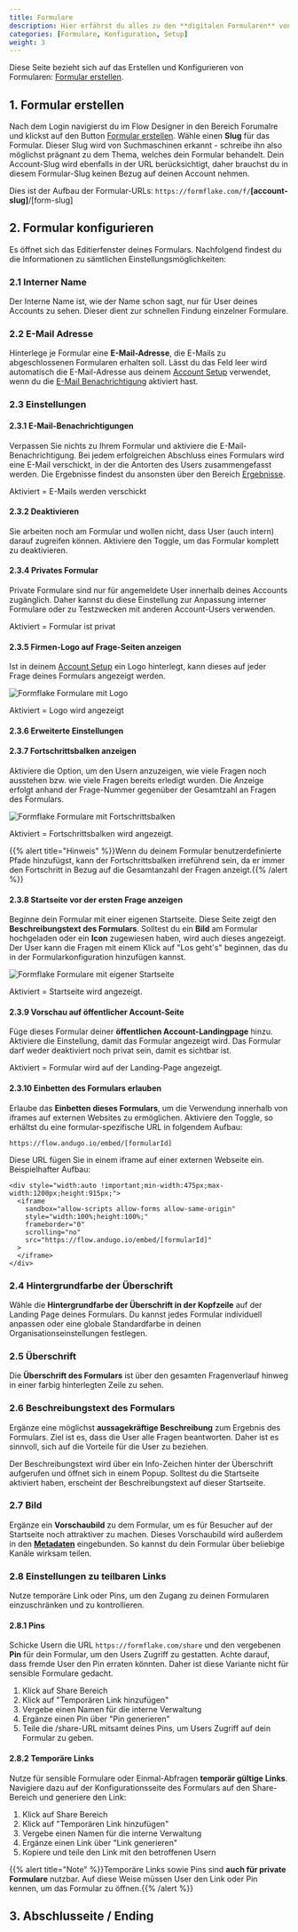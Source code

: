 ```yaml
---
title: Formulare
description: Hier erfährst du alles zu den **digitalen Formularen** von formflake.
categories: [Formulare, Konfiguration, Setup]
weight: 3
---
```


Diese Seite bezieht sich auf das Erstellen und Konfigurieren von Formularen: [Formular erstellen](https://formflake.com/designer/forms/create).


## 1. Formular erstellen

Nach dem Login navigierst du im Flow Designer in den Bereich Forumalre und klickst auf den Button [Formular erstellen](https://formflake.com/designer/forms/create). Wähle einen **Slug** für das Formular. Dieser Slug wird von Suchmaschinen erkannt - schreibe ihn also möglichst prägnant zu dem Thema, welches dein Formular behandelt. Dein Account-Slug wird ebenfalls in der URL berücksichtigt, daher brauchst du in diesem Formular-Slug keinen Bezug auf deinen Account nehmen.

Dies ist der Aufbau der Formular-URLs: `https://formflake.com/f/`**[account-slug]**/[form-slug]

## 2. Formular konfigurieren

Es öffnet sich das Editierfenster deines Formulars. Nachfolgend findest du die Informationen zu sämtlichen Einstellungsmöglichkeiten:

### 2.1 Interner Name

Der Interne Name ist, wie der Name schon sagt, nur für User deines Accounts zu sehen. Dieser dient zur schnellen Findung einzelner Formulare.

### 2.2 E-Mail Adresse

Hinterlege je Formular eine **E-Mail-Adresse**, die E-Mails zu abgeschlossenen Formularen erhalten soll. Lässt du das Feld leer wird automatisch die E-Mail-Adresse aus deinem [Account Setup](https://flow.andugo.io/designer/accounts) verwendet, wenn du die [E-Mail Benachrichtigung](#benachrichtigung) aktiviert hast.

### 2.3 Einstellungen 

#### 2.3.1 E-Mail-Benachrichtigungen

Verpassen Sie nichts zu Ihrem Formular und aktiviere die E-Mail-Benachrichtigung. Bei jedem erfolgreichen Abschluss eines Formulars wird eine E-Mail verschickt, in der die Antorten des Users zusammengefasst werden. Die Ergebnisse findest du ansonsten über den Bereich [Ergebnisse](https://flow.andugo.io/results).

Aktiviert = E-Mails werden verschickt

#### 2.3.2 Deaktivieren

Sie arbeiten noch am Formular und wollen nicht, dass User (auch intern) darauf zugreifen können. Aktiviere den Toggle, um das Formular komplett zu deaktivieren.

#### 2.3.4 Privates Formular

Private Formulare sind nur für angemeldete User innerhalb deines Accounts zugänglich. Daher kannst du diese Einstellung zur Anpassung interner Formulare oder zu Testzwecken mit anderen Account-Users verwenden.

Aktiviert = Formular ist privat

#### 2.3.5 Firmen-Logo auf Frage-Seiten anzeigen

Ist in deinem [Account Setup](https://flow.andugo.io/designer/accounts) ein Logo hinterlegt, kann dieses auf jeder Frage deines Formulars angezeigt werden.

![Formflake Formulare mit Logo](https://flow.andugo.io/res/info-images/show-logo.svg)

Aktiviert = Logo wird angezeigt

#### 2.3.6 Erweiterte Einstellungen

#### 2.3.7 Fortschrittsbalken anzeigen

Aktiviere die Option, um den Usern anzuzeigen, wie viele Fragen noch ausstehen bzw. wie viele Fragen bereits erledigt wurden. Die Anzeige erfolgt anhand der Frage-Nummer gegenüber der Gesamtzahl an Fragen des Formulars.

![Formflake Formulare mit Fortschrittsbalken](https://flow.andugo.io/res/info-images/progress-bar.svg)

Aktiviert = Fortschrittsbalken wird angezeigt.

{{% alert title="Hinweis" %}}Wenn du deinem Formular benutzerdefinierte Pfade hinzufügst, kann der Fortschrittsbalken irreführend sein, da er immer den Fortschritt in Bezug auf die Gesamtanzahl der Fragen anzeigt.{{% /alert %}}

#### 2.3.8 Startseite vor der ersten Frage anzeigen

Beginne dein Formular mit einer eigenen Startseite. Diese Seite zeigt den **Beschreibungstext des Formulars**. Solltest du ein **Bild** am Formular hochgeladen oder ein **Icon** zugewiesen haben, wird auch dieses angezeigt. Der User kann die Fragen mit einem Klick auf "Los geht's" beginnen, das du in der Formularkonfiguration hinzufügen kannst.

![Formflake Formulare mit eigener Startseite](https://flow.andugo.io/res/info-images/starting-page.svg)

Aktiviert = Startseite wird angezeigt.

#### 2.3.9 Vorschau auf öffentlicher Account-Seite

Füge dieses Formular deiner **öffentlichen Account-Landingpage** hinzu. Aktiviere die Einstellung, damit das Formular angezeigt wird. Das Formular darf weder deaktiviert noch privat sein, damit es sichtbar ist.

Aktiviert = Formular wird auf der Landing-Page angezeigt.

#### 2.3.10 Einbetten des Formulars erlauben

Erlaube das **Einbetten dieses Formulars**, um die Verwendung innerhalb von iframes auf externen Websites zu ermöglichen. Aktiviere den Toggle, so erhältst du eine formular-spezifische URL in folgendem Aufbau:

`https://flow.andugo.io/embed/[formularId]`

Diese URL fügen Sie in einem iframe auf einer externen Webseite ein. Beispielhafter Aufbau:

```
<div style="width:auto !important;min-width:475px;max-width:1200px;height:915px;">
  <iframe
    sandbox="allow-scripts allow-forms allow-same-origin"
    style="width:100%;height:100%;"
    frameborder="0"
    scrolling="no"
    src="https://flow.andugo.io/embed/[formularId]"
  >
  </iframe>
</div>
```

### 2.4 Hintergrundfarbe der Überschrift

Wähle die **Hintergrundfarbe der Überschrift in der Kopfzeile** auf der Landing Page deines Formulars. Du kannst jedes Formular individuell anpassen oder eine globale Standardfarbe in deinen Organisationseinstellungen festlegen.

### 2.5 Überschrift

Die **Überschrift des Formulars** ist über den gesamten Fragenverlauf hinweg in einer farbig hinterlegten Zeile zu sehen.

### 2.6 Beschreibungstext des Formulars

Ergänze eine möglichst **aussagekräftige Beschreibung** zum Ergebnis des Formulars. Ziel ist es, dass die User alle Fragen beantworten. Daher ist es sinnvoll, sich auf die Vorteile für die User zu beziehen.

Der Beschreibungstext wird über ein Info-Zeichen hinter der Überschrift aufgerufen und öffnet sich in einem Popup. Solltest du die Startseite aktiviert haben, erscheint der Beschreibungstext auf dieser Startseite.

### 2.7 Bild

Ergänze ein **Vorschaubild** zu dem Formular, um es für Besucher auf der Startseite noch attraktiver zu machen. Dieses Vorschaubild wird außerdem in den **[Metadaten](#)** eingebunden. So kannst du dein Formular über beliebige Kanäle wirksam teilen.

### 2.8 Einstellungen zu teilbaren Links

Nutze temporäre Link oder Pins, um den Zugang zu deinen Formularen einzuschränken und zu kontrollieren.

#### 2.8.1 Pins

Schicke Usern die URL `https://formflake.com/share` und den vergebenen **Pin** für dein Formular, um den Users Zugriff zu gestatten. Achte darauf, dass fremde User den Pin erraten könnten. Daher ist diese Variante nicht für sensible Formulare gedacht.

1. Klick auf Share Bereich
2. Klick auf "Temporären Link hinzufügen"
3. Vergebe einen Namen für die interne Verwaltung
4. Ergänze einen Pin über "Pin generieren"
5. Teile die /share-URL mitsamt deines Pins, um Users Zugriff auf dein Formular zu geben.

#### 2.8.2 Temporäre Links

Nutze für sensible Formulare oder Einmal-Abfragen **temporär gültige Links**. Navigiere dazu auf der Konfigurationsseite des Formulars auf den Share-Bereich und generiere den Link:

1. Klick auf Share Bereich
2. Klick auf "Temporären Link hinzufügen"
3. Vergebe einen Namen für die interne Verwaltung
4. Ergänze einen Link über "Link generieren"
5. Kopiere und teile den Link mit den betroffenen Usern

{{% alert title="Note" %}}Temporäre Links sowie Pins sind **auch für private Formulare** nutzbar. Auf diese Weise müssen User den Link oder Pin kennen, um das Formular zu öffnen.{{% /alert %}}


## 3. Abschlusseite / Ending
